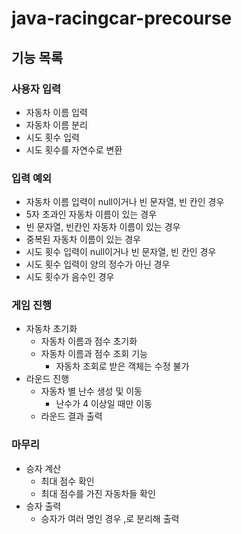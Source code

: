 # java-racingcar-precourse

## 기능 목록

### 사용자 입력
- 자동차 이름 입력
- 자동차 이름 분리
- 시도 횟수 입력
- 시도 횟수를 자연수로 변환
### 입력 예외
- 자동차 이름 입력이 null이거나 빈 문자열, 빈 칸인 경우
- 5자 초과인 자동차 이름이 있는 경우
- 빈 문자열, 빈칸인 자동차 이름이 있는 경우
- 중복된 자동차 이름이 있는 경우
- 시도 횟수 입력이 null이거나 빈 문자열, 빈 칸인 경우
- 시도 횟수 입력이 양의 정수가 아닌 경우
- 시도 횟수가 음수인 경우

### 게임 진행
- 자동차 초기화
  - 자동차 이름과 점수 초기화
  - 자동차 이름과 점수 조회 기능
    - 자동차 조회로 받은 객체는 수정 불가
- 라운드 진행
  - 자동차 별 난수 생성 및 이동
    - 난수가 4 이상일 때만 이동
  - 라운드 결과 출력

### 마무리
- 승자 계산
  - 최대 점수 확인
  - 최대 점수를 가진 자동차들 확인
- 승자 출력
  - 승자가 여러 명인 경우 ,로 분리해 출력
